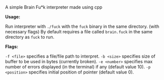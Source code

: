 A simple Brain Fu*k interpreter made using cpp 

<b>Usage:</b>

Run interpreter with `./fuck` with the `fuck` binary in the same directory. (with necessary flags)
By default requires a file called `brain.fuck` in the same directory as `fuck` to run.

<b>Flags:</b>

`-f <file>`     specifies a file/file path to interpret.
`-b <size>`     specifies size of buffer to be used in bytes (currently broken).
`-e <number>`   specifies max number of errors displayed (in the terminal) if any (default value 10).
`-p <position>` specifies initial position of pointer (default value 0).

